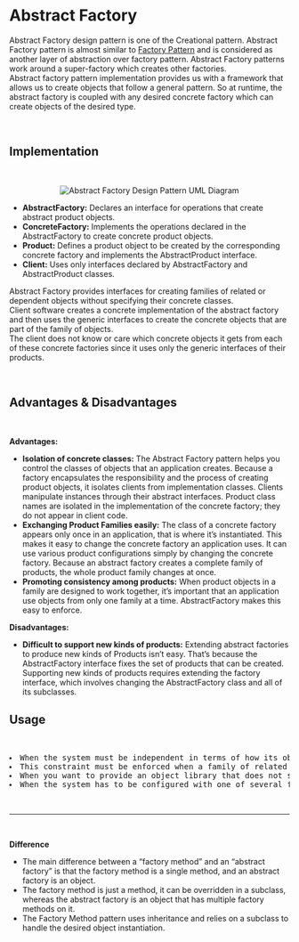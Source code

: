 # Abstract Factory

Abstract Factory design pattern is one of the Creational pattern. Abstract Factory pattern is almost similar to <u>Factory Pattern</u> and is considered as another layer of abstraction over factory pattern. Abstract Factory patterns work around a super-factory which creates other factories.
<br>
Abstract factory pattern implementation provides us with a framework that allows us to create objects that follow a general pattern. So at runtime, the abstract factory is coupled with any desired concrete factory which can create objects of the desired type.

<br>

## Implementation

<br>

<center>

![Abstract Factory Design Pattern UML Diagram](images/abstract-factory-uml.png)

</center>

* **AbstractFactory:** Declares an interface for operations that create abstract product objects. 
* **ConcreteFactory:** Implements the operations declared in the AbstractFactory to create concrete product objects.
* **Product:** Defines a product object to be created by the corresponding concrete factory and implements the AbstractProduct interface.
* **Client:** Uses only interfaces declared by AbstractFactory and AbstractProduct classes.

Abstract Factory provides interfaces for creating families of related or dependent objects without specifying their concrete classes.
<br>
Client software creates a concrete implementation of the abstract factory and then uses the generic interfaces to create the concrete objects that are part of the family of objects. 
<br>
The client does not know or care which concrete objects it gets from each of these concrete factories since it uses only the generic interfaces of their products.

<br>

## Advantages & Disadvantages

<br>

**Advantages:**

* **Isolation of concrete classes:** The Abstract Factory pattern helps you control the classes of objects that an application creates. Because a factory encapsulates the responsibility and the process of creating product objects, it isolates clients from implementation classes. Clients manipulate instances through their abstract interfaces. Product class names are isolated in the implementation of the concrete factory; they do not appear in client code.
* **Exchanging Product Families easily:** The class of a concrete factory appears only once in an application, that is where it’s instantiated. This makes it easy to change the concrete factory an application uses. It can use various product configurations simply by changing the concrete factory. Because an abstract factory creates a complete family of products, the whole product family changes at once.
* **Promoting consistency among products:** When product objects in a family are designed to work together, it’s important that an application use objects from only one family at a time. AbstractFactory makes this easy to enforce. 

**Disadvantages:**

* **Difficult to support new kinds of products:** Extending abstract factories to produce new kinds of Products isn’t easy. That’s because the AbstractFactory interface fixes the set of products that can be created. Supporting new kinds of products requires extending the factory interface, which involves changing the AbstractFactory class and all of its subclasses.

## Usage

<br>

<pre>
<li>When the system must be independent in terms of how its objects are created, composed, and represented.
<li>This constraint must be enforced when a family of related objects needs to be used together.
<li>When you want to provide an object library that does not show implementations but only exposes interfaces.
<li>When the system has to be configured with one of several families of objects.
</pre>

<br>

---

<br>

**Difference**

* The main difference between a “factory method” and an “abstract factory” is that the factory method is a single method, and an abstract factory is an object. 
* The factory method is just a method, it can be overridden in a subclass, whereas the abstract factory is an object that has multiple factory methods on it.
* The Factory Method pattern uses inheritance and relies on a subclass to handle the desired object instantiation.